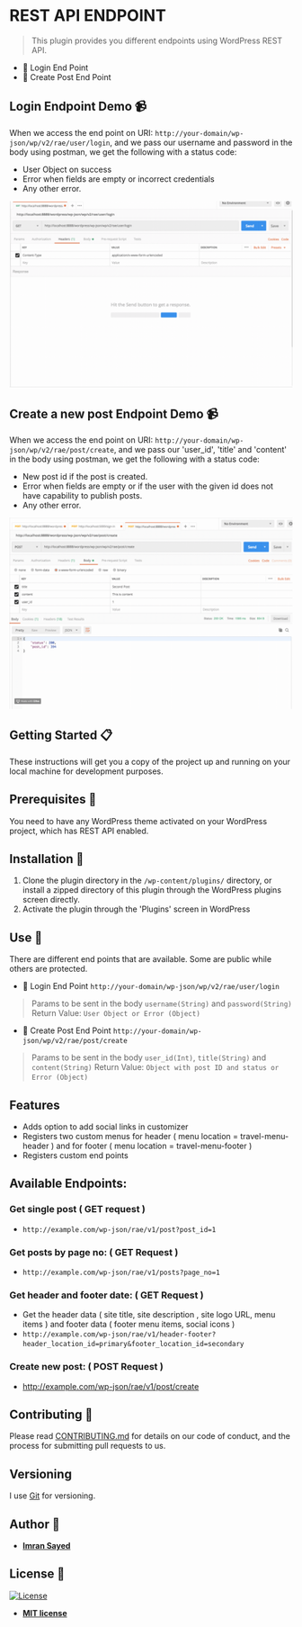 # REST API ENDPOINT

> This plugin provides you different endpoints using WordPress REST API.

* :bust_in_silhouette: Login End Point
* :page_with_curl: Create Post End Point

## Login Endpoint Demo :video_camera:

When we access the end point on URI: `http://your-domain/wp-json/wp/v2/rae/user/login`,
and we pass our username and password in the body using postman, we get the following with a status code:
* User Object on success
* Error when fields are empty or incorrect credentials
* Any other error.

![](login-endpoint-demo.gif)

## Create a new post Endpoint Demo :video_camera:

When we access the end point on URI: `http://your-domain/wp-json/wp/v2/rae/post/create`,
and we pass our 'user_id', 'title' and 'content' in the body using postman, we get the following with a status code:
* New post id if the post is created.
* Error when fields are empty or if the user with the given id does not have capability to publish posts.
* Any other error.

![](create-new-post.gif)

## Getting Started :clipboard:

These instructions will get you a copy of the project up and running on your local machine for development purposes.

## Prerequisites :door:

You need to have any WordPress theme activated on your WordPress project, which has REST API enabled.

## Installation :wrench:

1. Clone the plugin directory in the `/wp-content/plugins/` directory, or install a zipped directory of this plugin through the WordPress plugins screen directly.
2. Activate the plugin through the 'Plugins' screen in WordPress

## Use :ski:

There are different end points that are available. Some are public while others are protected.

* :bust_in_silhouette: Login End Point `http://your-domain/wp-json/wp/v2/rae/user/login`

> Params to be sent in the body
`username(String)` and `password(String)`
Return Value: `User Object or Error (Object)`

* :page_with_curl: Create Post End Point `http://your-domain/wp-json/wp/v2/rae/post/create`

> Params to be sent in the body
`user_id(Int)`, `title(String)` and `content(String)`
Return Value: `Object with post ID and status or Error (Object)`


## Features
* Adds option to add social links in customizer
* Registers two custom menus for header ( menu location = travel-menu-header ) and for footer ( menu location = travel-menu-footer )
* Registers custom end points

## Available Endpoints:

### Get single post ( GET request )
* `http://example.com/wp-json/rae/v1/post?post_id=1`

### Get posts by page no: ( GET Request )
* `http://example.com/wp-json/rae/v1/posts?page_no=1`

### Get header and footer date: ( GET Request )
* Get the header data ( site title, site description , site logo URL, menu items ) and footer data ( footer menu items, social icons )
* `http://example.com/wp-json/rae/v1/header-footer?header_location_id=primary&footer_location_id=secondary`

### Create new post: ( POST Request )
* http://example.com/wp-json/rae/v1/post/create

## Contributing :busts_in_silhouette:

Please read [CONTRIBUTING.md](https://gist.github.com/PurpleBooth/b24679402957c63ec426) for details on our code of conduct, and the process for submitting pull requests to us.

## Versioning

I use [Git](https://github.com/) for versioning. 

## Author :pencil:

* **[Imran Sayed](https://codeytek.com)**

## License :page_facing_up:

[![License](http://img.shields.io/:license-mit-blue.svg?style=flat-square)](http://badges.mit-license.org)

- **[MIT license](http://opensource.org/licenses/mit-license.php)**

